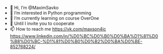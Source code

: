 - 👋 Hi, I’m @MaximSavko
- 👀 I’m interested in Python programming
- 🌱 I’m currently learning  on course OverOne
- 💞️ Until I invite you to cooperate
- 📫 How to reach me https://vk.com/maxson4ic https://www.linkedin.com/in/%D0%BC%D0%B0%D0%BA%D1%81%D0%B8%D0%BC-%D1%81%D0%B0%D0%B2%D0%BA%D0%BE-852768224/

<!---
MaximSavko/MaximSavko is a ✨ special ✨ repository because its `README.md` (this file) appears on your GitHub profile.
You can click the Preview link to take a look at your changes.
--->
